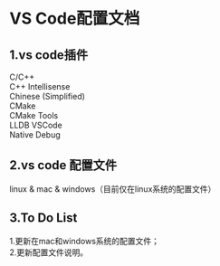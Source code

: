 # VS Code配置文档
## 1.vs code插件
C/C++<br/>
C++ Intellisense<br/>
Chinese (Simplified)<br/>
CMake<br/>
CMake Tools<br/>
LLDB VSCode<br/>
Native Debug<br/>

## 2.vs code 配置文件
linux & mac & windows（目前仅在linux系统的配置文件）

## 3.To Do List
1.更新在mac和windows系统的配置文件；<br/>
2.更新配置文件说明。<br/>